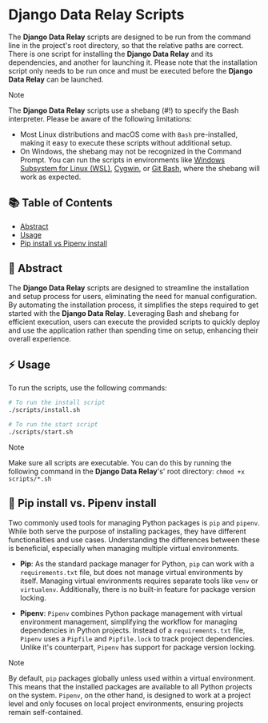 # **Django Data Relay** Scripts

The **Django Data Relay** scripts are designed to be run from the command line in the project's root directory, so that the relative paths are correct. There is one script for installing the **Django Data Relay** and its dependencies, and another for launching it. Please note that the installation script only needs to be run once and must be executed before the **Django Data Relay** can be launched.

> [!NOTE]
> The **Django Data Relay** scripts use a shebang (#!) to specify the Bash interpreter. Please be aware of the following limitations:
>- Most Linux distributions and macOS come with `Bash` pre-installed, making it easy to execute these scripts without additional setup.
>- On Windows, the shebang may not be recognized in the Command Prompt. You can run the scripts in environments like [Windows Subsystem for Linux (WSL)](https://learn.microsoft.com/en-us/windows/wsl/install), [Cygwin](https://cygwin.com/), or [Git Bash](https://gitforwindows.org/), where the shebang will work as expected.


## 📚 Table of Contents
- [Abstract](#-abstract)
- [Usage](#-usage)
- [Pip install vs Pipenv install](#-pip-install-vs-pipenv-install)

## 🌱 Abstract

The **Django Data Relay** scripts are designed to streamline the installation and setup process for users, eliminating the need for manual configuration. By automating the installation process, it simplifies the steps required to get started with the **Django Data Relay**. Leveraging Bash and shebang for efficient execution, users can execute the provided scripts to quickly deploy and use the application rather than spending time on setup, enhancing their overall experience.

## ⚡ Usage

To run the scripts, use the following commands:

```bash
# To run the install script
./scripts/install.sh

# To run the start script
./scripts/start.sh
```

> [!NOTE]
> Make sure all scripts are executable. You can do this by running the following command in the **Django Data Relay**'s' root directory:
> `chmod +x scripts/*.sh`

## 🧪 Pip install vs. Pipenv install

Two commonly used tools for managing Python packages is `pip` and `pipenv`. While both serve the purpose of installing packages, they have different functionalities and use cases. Understanding the differences between these is beneficial, especially when managing multiple virtual environments.

- **Pip**: As the standard package manager for Python, `pip` can work with a `requirements.txt` file, but does not manage virtual environments by itself. Managing virtual environments requires separate tools like `venv` or `virtualenv`. Additionally, there is no built-in feature for package version locking.

- **Pipenv**: `Pipenv` combines Python package management with virtual environment management, simplifying the workflow for managing dependencies in Python projects. Instead of a `requirements.txt` file,
`Pipenv` uses a `Pipfile` and `Pipfile.lock` to track project dependencies. Unlike it's counterpart, `Pipenv` has support for package version locking.

> [!NOTE]
> By default, `pip` packages globally unless used within a virtual environment. This means that the installed packages are available to all Python projects on the system. `Pipenv`, on the other hand, is designed to work at a project level and only focuses on local project environments, ensuring projects remain self-contained.
